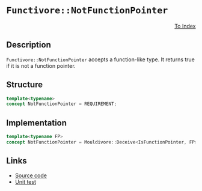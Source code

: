 <!-- Copyright 2024 Feng Mofan
SPDX-License-Identifier: Apache-2.0 -->

# `Functivore::NotFunctionPointer`

<p style='text-align: right;'><a href="../../concepts.md#functivore-not-function-pointer">To Index</a></p>

## Description

`Functivore::NotFunctionPointer` accepts a function-like type.
It returns true if it is not a function pointer.

## Structure

```C++
template<typename>
concept NotFunctionPointer = REQUIREMENT;
```

## Implementation

```C++
template<typename FP>
concept NotFunctionPointer = Mouldivore::Deceive<IsFunctionPointer, FP>;
```

## Links

- [Source code](../../../../conceptrodon/functivore/concepts/not_function_pointer.hpp)
- [Unit test](../../../../tests/unit/concepts/functivore/not_function_pointer.test.hpp)
